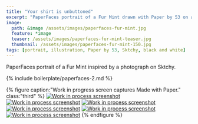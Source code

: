 ```yaml
---
title: "Your shirt is unbuttoned"
excerpt: "PaperFaces portrait of a Fur Mint drawn with Paper by 53 on an iPad."
image: 
  path: &image /assets/images/paperfaces-fur-mint.jpg 
  feature: *image
  teaser: /assets/images/paperfaces-fur-mint-teaser.jpg
  thumbnail: /assets/images/paperfaces-fur-mint-150.jpg
tags: [portrait, illustration, Paper by 53, Sktchy, black and white]
---
```


PaperFaces portrait of a Fur Mint inspired by a photograph on Sktchy.

{% include boilerplate/paperfaces-2.md %}

{% figure caption:"Work in progress screen captures Made with Paper." class:"third" %}
[![Work in process screenshot](/assets/images/paperfaces-fur-mint-process-1-600.jpg)](/assets/images/paperfaces-fur-mint-process-1-lg.jpg) [![Work in process screenshot](/assets/images/paperfaces-fur-mint-process-2-600.jpg)](/assets/images/paperfaces-fur-mint-process-2-lg.jpg) [![Work in process screenshot](/assets/images/paperfaces-fur-mint-process-3-600.jpg)](/assets/images/paperfaces-fur-mint-process-3-lg.jpg) [![Work in process screenshot](/assets/images/paperfaces-fur-mint-process-4-600.jpg)](/assets/images/paperfaces-fur-mint-process-4-lg.jpg) [![Work in process screenshot](/assets/images/paperfaces-fur-mint-process-5-600.jpg)](/assets/images/paperfaces-fur-mint-process-5-lg.jpg) [![Work in process screenshot](/assets/images/paperfaces-fur-mint-process-6-600.jpg)](/assets/images/paperfaces-fur-mint-process-6-lg.jpg)
{% endfigure %}
